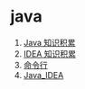 # java

1. [Java 知识积累](Java知识积累/_KnowledgeAccumulation_Java.md)
2. [IDEA 知识积累](Java_IDEA.md)
3. [命令行](命令行/命令行.md)
4. [Java_IDEA](Java_IDEA.md)